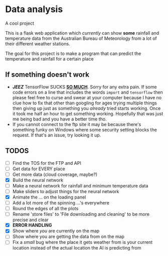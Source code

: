 # Data analysis
A cool project

This is a flask web application which *currently* can show **some** rainfall and temperature data from the Australian Bureau of Meteorology from a lot of their different weather stations.

The goal for this project is to make a program that can predict the temperature and rainfall for a certain place

## If something doesn't work
 - ***JEEZ*** TensorFlow SUCKS **<u>SO MUCH</u>**. Sorry for any extra pain. If some code errors on a line that includes the words `import` and `tensorflow` then please feel free to curse and swear at your computer because I have no clue how to fix that other than googling for ages trying multiple things then giving up just as something you *already* tried starts working. Once it took me half an hour to get something working. Hopefully that was just me being bad and you have a better time tho.
 - If you cannot connect to the ftp site it may be because there's something funky on Windows where some security setting blocks the request. If that's an issue, try looking it up.

## TODOS
 - [ ] Find the TOS for the FTP and API
 - [ ] Get data for EVERY place
 - [ ] Get more data (cloud coverage, maybe?)
 - [x] Build the neural network
 - [ ] Make a neural network for rainfall and minimum temperature data
 - [ ] Make sliders to adjust things for the neural network
 - [x] Animate the ... on the loading panel
 - [ ] Add a lot more of the spinning ...'s everywhere
 - [ ] Round the edges of all the plots
 - [ ] Rename 'store files' to 'File downloading and cleaning' to be more precise and clear
 - [x] **ERROR HANDLING**
 - [x] Show where *you* are currently on the map
 - [ ] Show where you are getting the data from on the map
 - [ ] Fix a *small* bug where the place it gets weather from is your current location instead of the actual location the AI is predicting from
